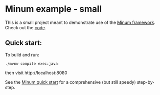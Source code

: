Minum example - small
====================

This is a small project meant to demonstrate use of the [Minum framework](https://github.com/byronka/minum).
Check out the [code](src/main/java/org/example/Main.java).

Quick start:
------------

To build and run:  

```shell
./mvnw compile exec:java
```

then visit http://localhost:8080

See the [Minum quick start](https://github.com/byronka/minum/blob/master/docs/quick_start.md) for a comprehensive (but still speedy) step-by-step.

